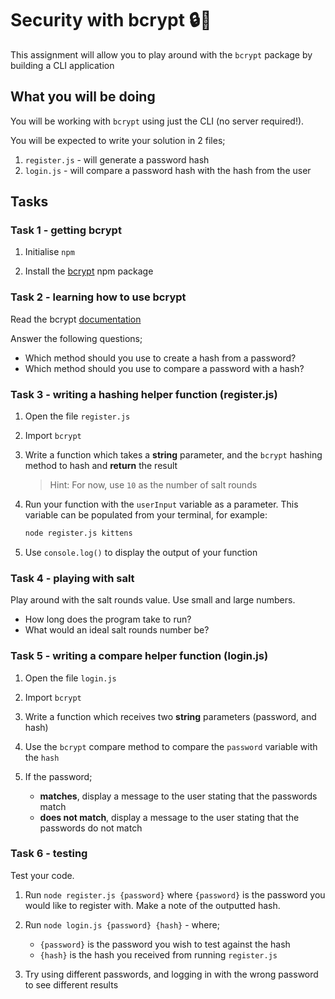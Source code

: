 # Security with bcrypt 🔒🔑

This assignment will allow you to play around with the `bcrypt` package by building a CLI application

## What you will be doing

You will be working with `bcrypt` using just the CLI (no server required!).

You will be expected to write your solution in 2 files;

1. `register.js` - will generate a password hash
2. `login.js` - will compare a password hash with the hash from the user

## Tasks

### Task 1 - getting bcrypt

1. Initialise `npm`

2. Install the [bcrypt](https://www.npmjs.com/package/bcrypt) npm package

### Task 2 - learning how to use bcrypt

Read the bcrypt [documentation](https://github.com/kelektiv/node.bcrypt.js/#usage)

Answer the following questions;

- Which method should you use to create a hash from a password?
- Which method should you use to compare a password with a hash?

### Task 3 - writing a hashing helper function (register.js)

1. Open the file `register.js`

2. Import `bcrypt`

3. Write a function which takes a **string** parameter, and the `bcrypt` hashing method to hash and **return** the result

   > Hint: For now, use `10` as the number of salt rounds

4. Run your function with the `userInput` variable as a parameter. This variable can be populated from your terminal, for example:

   ```bash
   node register.js kittens
   ```

5. Use `console.log()` to display the output of your function

### Task 4 - playing with salt

Play around with the salt rounds value. Use small and large numbers.

- How long does the program take to run?
- What would an ideal salt rounds number be?

### Task 5 - writing a compare helper function (login.js)

1. Open the file `login.js`

2. Import `bcrypt`

3. Write a function which receives two **string** parameters (password, and hash)

4. Use the `bcrypt` compare method to compare the `password` variable with the `hash`

5. If the password;

   - **matches**, display a message to the user stating that the passwords match
   - **does not match**, display a message to the user stating that the passwords do not match

### Task 6 - testing

Test your code.

1. Run `node register.js {password}` where `{password}` is the password you would like to register with. Make a note of the outputted hash.

2. Run `node login.js {password} {hash}` - where;

   - `{password}` is the password you wish to test against the hash
   - `{hash}` is the hash you received from running `register.js`

3. Try using different passwords, and logging in with the wrong password to see different results
